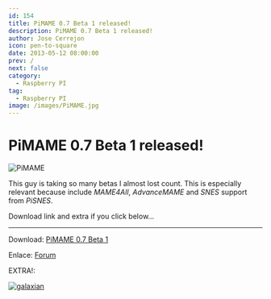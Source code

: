 ```yaml
---
id: 154
title: PiMAME 0.7 Beta 1 released!
description: PiMAME 0.7 Beta 1 released!
author: Jose Cerrejon
icon: pen-to-square
date: 2013-05-12 08:00:00
prev: /
next: false
category:
  - Raspberry PI
tag:
  - Raspberry PI
image: /images/PiMAME.jpg
---
```


# PiMAME 0.7 Beta 1 released!

![PiMAME](/images/PiMAME.jpg)

This guy is taking so many betas I almost lost count. This is especially relevant because include *MAME4All*, *AdvanceMAME* and *SNES* support from *PiSNES*.

Download link and extra if you click below...

- - -
Download: [PiMAME 0.7 Beta 1](http://sourceforge.net/projects/pimame/files/pimame-0.7-beta1.img.zip/download)

Enlace: [Forum](http://pimame.org/forum/)

EXTRA!:

<a href="/res/galaxian.zip">![galaxian](/images/galaxian.jpg "Download and play Galaxian!")</a>